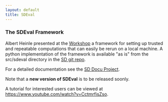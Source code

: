 ```yaml
---
layout: default
title: SDEval
---
```


### The SDEval Framework

Albert Heinle presented at the [Workshop](Events.2012-12 "wikilink") a framework for setting up trusted and repeatable computations that can easily be rerun on a local machine. A python implementation of the framework is available "as is" from the src/sdeval directory in the [SD git repo](https://github.com/symbolicdata/symbolicdata).

For a detailed documentation see the [SD Docu Project](http://symbolicdata.readthedocs.org/en/latest).

  
Note that a **new version of SDEval** is to be released soonly.

A tutorial for interested users can be viewed at <https://www.youtube.com/watch?v=CctmrfisZso>.
